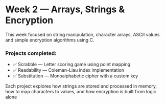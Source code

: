 # Week 2 — Arrays, Strings & Encryption

This week focused on string manipulation, character arrays, ASCII values and simple encryption algorithms using C.

### Projects completed:
- ✅ Scrabble — Letter scoring game using point mapping
- ✅ Readability — Coleman-Liau index implementation
- ✅ Substitution — Monoalphabetic cipher with a custom key

Each project explores how strings are stored and processed in memory, how to map characters to values, and how encryption is built from logic alone
